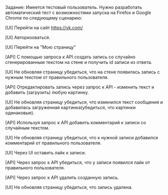 Задание:
Имеется тестовый пользователь. Нужно разработать автоматический тест c возможностями запуска на Firefox и Google Chrome по следующему сценарию:


[UI] Перейти на сайт https://vk.com/

[UI] Авторизоваться.

[UI] Перейти на "Мою страницу"

[API] С помощью запроса к API создать запись со случайно сгенерированным текстом на стене и получить id записи из ответа.

[UI] Не обновляя страницу убедиться, что на стене появилась запись с нужным текстом от правильного пользователя.

[API] Отредактировать запись через запрос к API - изменить текст и добавить (загрузить) любую картинку.

[UI] Не обновляя страницу убедиться, что изменился текст сообщения и добавилась загруженная картинка(убедиться, что картинки одинаковые).

[API] Используя запрос к API добавить комментарий к записи со случайным текстом.

[UI] Не обновляя страницу убедиться, что к нужной записи добавился комментарий от правильного пользователя.

[UI] Через UI оставить лайк к записи.

[API] Через запрос к API убедиться, что у записи появился лайк от правильного пользователя.

[API] Через запрос к API удалить созданную запись.

[UI] Не обновляя страницу убедиться, что запись удалена.
